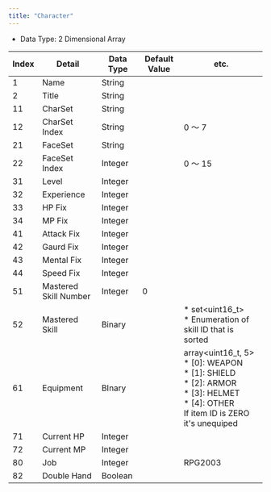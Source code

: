 ```yaml
---
title: "Character"
---
```

-   Data Type: 2 Dimensional Array

<table>
<thead>
<tr class="header">
<th>Index</th>
<th>Detail</th>
<th>Data Type</th>
<th>Default Value</th>
<th>etc.</th>
</tr>
</thead>
<tbody>
<tr class="odd">
<td>1</td>
<td>Name</td>
<td>String</td>
<td></td>
<td></td>
</tr>
<tr class="even">
<td>2</td>
<td>Title</td>
<td>String</td>
<td></td>
<td></td>
</tr>
<tr class="odd">
<td>11</td>
<td>CharSet</td>
<td>String</td>
<td></td>
<td></td>
</tr>
<tr class="even">
<td>12</td>
<td>CharSet Index</td>
<td>String</td>
<td></td>
<td>0 〜 7</td>
</tr>
<tr class="odd">
<td>21</td>
<td>FaceSet</td>
<td>String</td>
<td></td>
<td></td>
</tr>
<tr class="even">
<td>22</td>
<td>FaceSet Index</td>
<td>Integer</td>
<td></td>
<td>0 ～ 15</td>
</tr>
<tr class="odd">
<td>31</td>
<td>Level</td>
<td>Integer</td>
<td></td>
<td></td>
</tr>
<tr class="even">
<td>32</td>
<td>Experience</td>
<td>Integer</td>
<td></td>
<td></td>
</tr>
<tr class="odd">
<td>33</td>
<td>HP Fix</td>
<td>Integer</td>
<td></td>
<td></td>
</tr>
<tr class="even">
<td>34</td>
<td>MP Fix</td>
<td>Integer</td>
<td></td>
<td></td>
</tr>
<tr class="odd">
<td>41</td>
<td>Attack Fix</td>
<td>Integer</td>
<td></td>
<td></td>
</tr>
<tr class="even">
<td>42</td>
<td>Gaurd Fix</td>
<td>Integer</td>
<td></td>
<td></td>
</tr>
<tr class="odd">
<td>43</td>
<td>Mental Fix</td>
<td>Integer</td>
<td></td>
<td></td>
</tr>
<tr class="even">
<td>44</td>
<td>Speed Fix</td>
<td>Integer</td>
<td></td>
<td></td>
</tr>
<tr class="odd">
<td>51</td>
<td>Mastered Skill Number</td>
<td>Integer</td>
<td>0</td>
<td></td>
</tr>
<tr class="even">
<td>52</td>
<td>Mastered Skill</td>
<td>Binary</td>
<td></td>
<td>* set&lt;uint16_t&gt;<br />
* Enumeration of skill ID that is sorted</td>
</tr>
<tr class="odd">
<td>61</td>
<td>Equipment</td>
<td>BInary</td>
<td></td>
<td>array&lt;uint16_t, 5&gt;<br />
* [0]: WEAPON<br />
* [1]: SHIELD<br />
* [2]: ARMOR<br />
* [3]: HELMET<br />
* [4]: OTHER<br />
If item ID is ZERO it's unequiped</td>
</tr>
<tr class="even">
<td>71</td>
<td>Current HP</td>
<td>Integer</td>
<td></td>
<td></td>
</tr>
<tr class="odd">
<td>72</td>
<td>Current MP</td>
<td>Integer</td>
<td></td>
<td></td>
</tr>
<tr class="even">
<td>80</td>
<td>Job</td>
<td>Integer</td>
<td></td>
<td>RPG2003</td>
</tr>
<tr class="odd">
<td>82</td>
<td>Double Hand</td>
<td>Boolean</td>
<td></td>
<td></td>
</tr>
</tbody>
</table>
